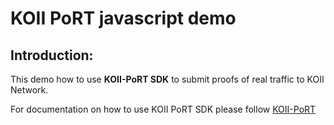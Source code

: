# KOII PoRT javascript demo

## Introduction:
This demo how to use **KOII-PoRT SDK** to submit proofs of real traffic to KOII Network.

For documentation on how to use KOII PoRT SDK please follow [KOII-PoRT](https://www.google.com)